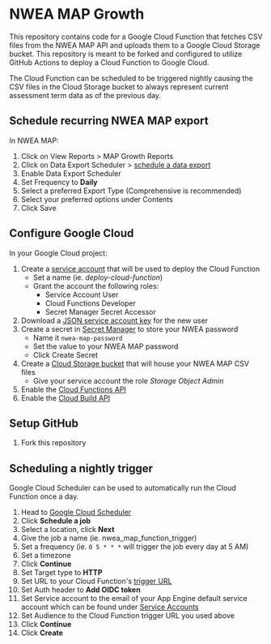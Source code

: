 # NWEA MAP Growth

This repository contains code for a Google Cloud Function that fetches CSV files from the NWEA MAP API and uploads them to a Google Cloud Storage bucket. This repository is meant to be forked and configured to utilize GitHub Actions to deploy a Cloud Function to Google Cloud.

The Cloud Function can be scheduled to be triggered nightly causing the CSV files in the Cloud Storage bucket to always represent current assessment term data as of the previous day.

## Schedule recurring NWEA MAP export
In NWEA MAP:

1. Click on View Reports > MAP Growth Reports
2. Click on Data Export Scheduler > [schedule a data export](https://teach.mapnwea.org/report/map/comprehensiveDataFile.seam)
3. Enable Data Export Scheduler
4. Set Frequency to **Daily**
5. Select a preferred Export Type (Comprehensive is recommended)
6. Select your preferred options under Contents
7. Click Save

## Configure Google Cloud
In your Google Cloud project:

1. Create a [service account](https://console.cloud.google.com/iam-admin/serviceaccounts) that will be used to deploy the Cloud Function
    * Set a name (ie. *deploy-cloud-function*)
    * Grant the account the following roles:
        * Service Account User
        * Cloud Functions Developer
        * Secret Manager Secret Accessor
2. Download a [JSON service account key](https://cloud.google.com/iam/docs/creating-managing-service-account-keys#iam-service-account-keys-create-console) for the new user
3. Create a secret in [Secret Manager](https://console.cloud.google.com/security/secret-manager) to store your NWEA password
    * Name it `nwea-map-password`
    * Set the value to your NWEA MAP password
    * Click Create Secret
4. Create a [Cloud Storage bucket](https://console.cloud.google.com/storage/browser) that will house your NWEA MAP CSV files
    * Give your service account the role *Storage Object Admin*
5. Enable the [Cloud Functions API](https://console.developers.google.com/apis/api/cloudfunctions.googleapis.com/overview)
6. Enable the [Cloud Build API](https://console.developers.google.com/apis/api/cloudbuild.googleapis.com/overview)


## Setup GitHub

1. Fork this repository

## Scheduling a nightly trigger
Google Cloud Scheduler can be used to automatically run the Cloud Function once a day.

1. Head to [Google Cloud Scheduler](https://console.cloud.google.com/cloudscheduler)
2. Click **Schedule a job**
3. Select a location, click **Next**
4. Give the job a name (ie. nwea_map_function_trigger)
5. Set a frequency (ie. `0 5 * * *` will trigger the job every day at 5 AM)
6. Set a timezone
7. Click **Continue**
8. Set Target type to **HTTP**
9. Set URL to your Cloud Function's [trigger URL](https://console.cloud.google.com/functions/details/us-central1/nwea-map-etl?tab=trigger)
10. Set Auth header to **Add OIDC token**
11. Set Service account to the email of your App Engine default service account which can be found under [Service Accounts](https://console.cloud.google.com/iam-admin/serviceaccounts)
12. Set Audience to the Cloud Function trigger URL you used above
13. Click **Continue**
14. Click **Create**

<!-- 1. Create a secret nwea-map-password that stores the NWEA MAP password
2. Create a GCS bucket to store CSV extracts
3. Create a service account
4. Grant the service account Storage Object Creator to the bucket
5. Grant the service account Secret Manager Secret Accessor to the secret


## Test function locally:

```bash

cd src;

functions-framework --target=main --debug --signature-type=http;

curl -X POST http://localhost:8080 -H "Content-Type:application/json"

``` -->
